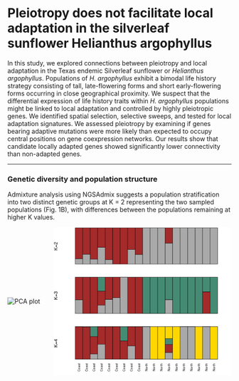 # Pleiotropy does not facilitate local adaptation in the silverleaf sunflower Helianthus argophyllus

In this study, we explored connections between pleiotropy and local adaptation in the Texas endemic Silverleaf sunflower or 
<i>Helianthus argophyllus</i>. Populations of <i>H. argophyllus</i> exhibit a bimodal life history strategy consisting of tall, late-flowering forms and short early-flowering forms occurring in close geographical proximity. We suspect that the differential expression of life history traits within <i>H. argophyllus</i> populations might be linked to local adaptation and controlled by highly pleiotropic genes. We identified spatial selection, selective sweeps, and tested for local adaptation signatures. We assessed pleiotropy by examining if genes bearing adaptive mutations were more likely than expected to occupy central positions on gene coexpression networks. Our results show that candidate locally 
adapted genes showed significantly lower connectivity than non-adapted genes. 

-------------------------------------------------------------------------------------------

### Genetic diversity and population structure

Admixture analysis using NGSAdmix suggests a population stratification into two distinct genetic groups at K = 2 representing the two sampled populations (Fig. 1B), with differences between the populations remaining at higher K values. 

<div style="display: flex; align-items: center; justify-content: space-between;">
  <img src="Figure_Scripts/PLOS_genetics_figures/pca.tiff" alt="PCA plot" width="400" />
  
  <img src="Figure_Scripts/PLOS_genetics_figures/Admixture_Plot.tiff" alt="K 2" width="400" />
</div>

